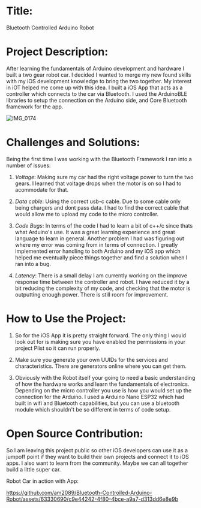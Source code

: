 # Title: 
Bluetooth Controlled Arduino Robot

# Project Description:
After learning the fundamentals of Arduino development and hardware I built a two gear robot car. 
I decided I wanted to merge my new found skills with my iOS development knowledge to bring the two together. 
My interest in iOT helped me come up with this idea. I built a iOS App that acts as a controller which connects to 
the car via Bluetooth. I used the ArduinoBLE libraries to setup the connection on the Arduino side, and Core Bluetooth framework
for the app.

![IMG_0174](https://github.com/am2089/Bluetooth-Controlled-Arduino-Robot/assets/63330690/2f8e0cf6-42ff-4270-916f-d8eb5d58c1d7)


# Challenges and Solutions:
Being the first time I was working with the Bluetooth Framework I ran into a number of issues:

1. _Voltage_: Making sure my car had the right voltage power to turn the two gears. I learned that voltage drops when the motor is on
so I had to acommodate for that.

2. _Data cable_: Using the correct usb-c cable. Due to some cable only being chargers and dont pass data. I had to find the correct cable 
that would allow me to upload my code to the micro controller.

3. _Code Bugs_: In terms of the code I had to learn a bit of c++/c since thats what Arduino's use. It was a great learning experience and 
great language to learn in general. Another problem I had was figuring out where my error was coming from in terms of connection.
I greatly implemented error handling to both Arduino and my iOS app which helped me eventually piece things together and find a solution
when I ran into a bug.

4. _Latency_: There is a small delay I am currently working on the improve response time between the controller and robot. I have reduced it by a bit
reducing the complexity of my code, and checking that the motor is outputting enough power. There is still room for improvement. 

# How to Use the Project:
1. So for the iOS App it is pretty straight forward. The only thing I would look out for is making sure you have enabled the permissions in your
project Plist so it can run properly.

2. Make sure you generate your own UUIDs for the services and characteristics. There are generators online where you can get them.

3. Obviously with the Robot itself your going to need a basic understanding of how the hardware works and learn the fundamentals of electronics. Depending on 
the micro controller you use is how you would set up the connection for the Arduino. I used a Arduino Nano ESP32 which had built in wifi and Bluetooth
capabilities, but you can use a bluetooth module which shouldn't be so different in terms of code setup.

# Open Source Contribution:
So I am leaving this project public so other iOS developers can use it as a jumpoff point if they want to build their own projects and connect it to iOS apps.
I also want to learn from the community. Maybe we can all together build a little super car.

Robot Car in action with App:

https://github.com/am2089/Bluetooth-Controlled-Arduino-Robot/assets/63330690/c9e44242-4f80-4bce-a9a7-d313dd6e8e9b




